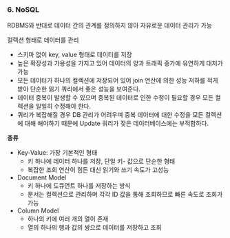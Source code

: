 ### 6. NoSQL

RDBMS와 반대로 데이터 간의 관계를 정의하지 않아 자유로운 데이터 관리가 가능

컬렉션 형태로 데이터를 관리

- 스키마 없이 key, value 형태로 데이터를 저장
- 높은 확장성과 가용성을 가지고 있어 데이터의 양과 트래픽 증가에 유연하게 대처가 가능
- 모든 데이터가 하나의 컬렉션에 저장되어 있어 join 연산에 의한 성능 저하를 적게 받아 단순한 읽기 쿼리에서 좋은 성능을 보여준다.
- 데이터 중복이 발생할 수 있으며 중복된 데이터로 인한 수정이 필요할 경우 모든 컬렉션을 일일히 수정해야 한다.
- 쿼리가 복잡해질 경우 DB 관리가 어려우며 중복 데이터에 대한 수정을 모든 컬렉션에 대해 해야하기 때문에 Update 쿼리가 잦은 데이터베이스에는 부적합하다.

**종류**

- Key-Value: 가장 기본적인 형태
    - 키 하나에 데이터 하나를 저장, 단일 키- 값으로 단순한 형태
    - 복잡한 조회 연산이 힘든 대신 읽기와 쓰기 속도가 고성능
- Document Model
    - 키 하나에 도큐먼트 하나를 저장하는 방식
    - 문서는 컬렉션으로 관리하며 각각 ID 값을 통해 조회하므로 빠른 속도로 조회가 가능
- Column Model
    - 하나의 키에 여러 개의 열이 존재
    - 열의 하나의 행과 값의 쌍으로 데이터를 저장하고 조회